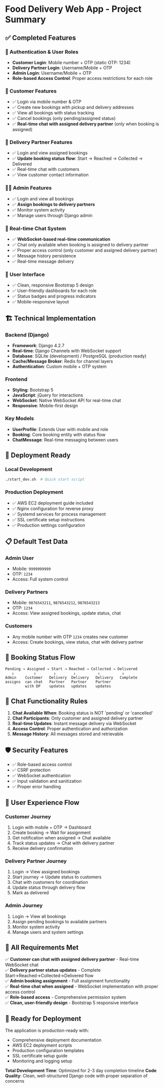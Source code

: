 # Food Delivery Web App - Project Summary

## ✅ Completed Features

### 🔐 Authentication & User Roles
- **Customer Login**: Mobile number + OTP (static OTP: 1234)
- **Delivery Partner Login**: Username/Mobile + OTP 
- **Admin Login**: Username/Mobile + OTP
- **Role-based Access Control**: Proper access restrictions for each role

### 👤 Customer Features
- ✅ Login via mobile number & OTP
- ✅ Create new bookings with pickup and delivery addresses
- ✅ View all bookings with status tracking
- ✅ Cancel bookings (only pending/assigned status)
- ✅ **Real-time chat with assigned delivery partner** (only when booking is assigned)

### 🚚 Delivery Partner Features  
- ✅ Login and view assigned bookings
- ✅ **Update booking status flow**: Start → Reached → Collected → Delivered
- ✅ Real-time chat with customers
- ✅ View customer contact information

### 👨‍💼 Admin Features
- ✅ Login and view all bookings
- ✅ **Assign bookings to delivery partners**
- ✅ Monitor system activity
- ✅ Manage users through Django admin

### 💬 Real-time Chat System
- ✅ **WebSocket-based real-time communication**
- ✅ Chat only available when booking is assigned to delivery partner
- ✅ Proper access control (only customer and assigned delivery partner)
- ✅ Message history persistence
- ✅ Real-time message delivery

### 🎨 User Interface
- ✅ Clean, responsive Bootstrap 5 design
- ✅ User-friendly dashboards for each role
- ✅ Status badges and progress indicators
- ✅ Mobile-responsive layout

## 🏗️ Technical Implementation

### Backend (Django)
- **Framework**: Django 4.2.7
- **Real-time**: Django Channels with WebSocket support
- **Database**: SQLite (development) / PostgreSQL (production ready)
- **Cache/Message Broker**: Redis for channel layers
- **Authentication**: Custom mobile + OTP system

### Frontend
- **Styling**: Bootstrap 5
- **JavaScript**: jQuery for interactions
- **WebSocket**: Native WebSocket API for real-time chat
- **Responsive**: Mobile-first design

### Key Models
- **UserProfile**: Extends User with mobile and role
- **Booking**: Core booking entity with status flow
- **ChatMessage**: Real-time messaging between users

## 🚀 Deployment Ready

### Local Development
```bash
./start_dev.sh  # Quick start script
```

### Production Deployment
- ✅ AWS EC2 deployment guide included
- ✅ Nginx configuration for reverse proxy
- ✅ Systemd services for process management
- ✅ SSL certificate setup instructions
- ✅ Production settings configuration

## 📋 Default Test Data

### Admin User
- Mobile: `9999999999`
- OTP: `1234`
- Access: Full system control

### Delivery Partners
- Mobile: `9876543211`, `9876543212`, `9876543213`
- OTP: `1234`
- Access: View assigned bookings, update status, chat

### Customers
- Any mobile number with OTP `1234` creates new customer
- Access: Create bookings, view status, chat with delivery partner

## 🔄 Booking Status Flow

```
Pending → Assigned → Start → Reached → Collected → Delivered
   ↓         ↓        ↓        ↓          ↓          ↓
Admin    Customer   Delivery  Delivery   Delivery   Complete
assigns  can chat   Partner   Partner    Partner    
         with DP    updates   updates    updates    
```

## 💬 Chat Functionality Rules

1. **Chat Available When**: Booking status is NOT 'pending' or 'cancelled'
2. **Chat Participants**: Only customer and assigned delivery partner
3. **Real-time Updates**: Instant message delivery via WebSocket
4. **Access Control**: Proper authentication and authorization
5. **Message History**: All messages stored and retrievable

## 🛡️ Security Features

- ✅ Role-based access control
- ✅ CSRF protection
- ✅ WebSocket authentication
- ✅ Input validation and sanitization
- ✅ Proper error handling

## 📱 User Experience Flow

### Customer Journey
1. Login with mobile + OTP → Dashboard
2. Create booking → Wait for assignment
3. Get notification when assigned → Chat available
4. Track status updates → Chat with delivery partner
5. Receive delivery confirmation

### Delivery Partner Journey  
1. Login → View assigned bookings
2. Start journey → Update status to customers
3. Chat with customers for coordination
4. Update status through delivery flow
5. Mark as delivered

### Admin Journey
1. Login → View all bookings
2. Assign pending bookings to available partners
3. Monitor system activity
4. Manage users and system settings

## 🎯 All Requirements Met

✅ **Customer can chat with assigned delivery partner** - Real-time WebSocket chat  
✅ **Delivery partner status updates** - Complete Start→Reached→Collected→Delivered flow  
✅ **Admin booking assignment** - Full assignment functionality  
✅ **Real-time chat when assigned** - WebSocket implementation with proper access control  
✅ **Role-based access** - Comprehensive permission system  
✅ **Clean, user-friendly design** - Bootstrap 5 responsive interface  

## 🚀 Ready for Deployment

The application is production-ready with:
- Comprehensive deployment documentation
- AWS EC2 deployment scripts
- Production configuration templates
- SSL certificate setup guide
- Monitoring and logging setup

**Total Development Time**: Optimized for 2-3 day completion timeline
**Code Quality**: Clean, well-structured Django code with proper separation of concerns